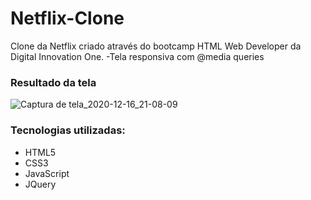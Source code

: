 # Netflix-Clone
Clone da Netflix criado através do bootcamp HTML Web Developer da Digital Innovation One.
-Tela responsiva com @media queries

### Resultado da tela
![Captura de tela_2020-12-16_21-08-09](https://user-images.githubusercontent.com/65426690/102421535-63d59580-3fe3-11eb-9d53-6994785ca385.png)

### Tecnologias utilizadas:
- HTML5  
- CSS3
- JavaScript
- JQuery
